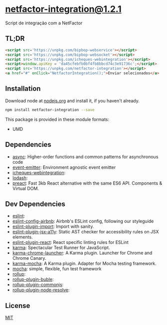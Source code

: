 # netfactor-integration@1.2.1
Script de integração com a NetFactor

## TL;DR ##
```html
<script src='https://unpkg.com/bipbop-webservice'></script>
<script src='https://unpkg.com/bipbop-websocket'></script>
<script src='https://unpkg.com/icheques-webintegration'></script>
<script>window.apiKey = 'da45cfebfb0bf4fb8bbcd74c3e91736c';</script>
<script src='https://unpkg.com/netfactor-integration'></script>
<a href="#" onClick="NetfactorIntegration();">Enviar selecionados</a>
```

## Installation
Download node at [nodejs.org](http://nodejs.org) and install it, if you haven't already.

```sh
npm install netfactor-integration --save
```

This package is provided in these module formats:

- UMD




## Dependencies

- [async](https://github.com/caolan/async): Higher-order functions and common patterns for asynchronous code
- [event-emitter](https://github.com/medikoo/event-emitter): Environment agnostic event emitter
- [icheques-webintegration](): 
- [lodash](): 
- [preact](https://github.com/developit/preact): Fast 3kb React alternative with the same ES6 API. Components & Virtual DOM.


## Dev Dependencies

- [eslint](): 
- [eslint-config-airbnb](https://github.com/airbnb/javascript): Airbnb's ESLint config, following our styleguide
- [eslint-plugin-import](https://github.com/benmosher/eslint-plugin-import): Import with sanity.
- [eslint-plugin-jsx-a11y](https://github.com/evcohen/eslint-plugin-jsx-a11y): Static AST checker for accessibility rules on JSX elements.
- [eslint-plugin-react](https://github.com/yannickcr/eslint-plugin-react): React specific linting rules for ESLint
- [karma](https://github.com/karma-runner/karma): Spectacular Test Runner for JavaScript.
- [karma-chrome-launcher](https://github.com/karma-runner/karma-chrome-launcher): A Karma plugin. Launcher for Chrome and Chrome Canary.
- [karma-mocha](https://github.com/karma-runner/karma-mocha): A Karma plugin. Adapter for Mocha testing framework.
- [mocha](https://github.com/mochajs/mocha): simple, flexible, fun test framework
- [rollup](): 
- [rollup-plugin-buble](): 
- [rollup-plugin-commonjs](): 
- [rollup-plugin-node-resolve](): 


## License
[MIT]()
